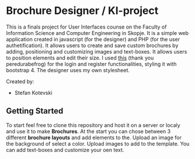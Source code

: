 # Brochure Designer / KI-project

This is a finals project for User Interfaces counse on the Faculty of Information Science and Computer Engineering in Skopje.
It is a simple web application created in javascript (for the designer) and PHP (for the user authetification).
It allows users to create and save custom brochures by adding, positioning and customizing images and text-boxes. It allows users to position elements and edit their size. I used [this](https://github.com/peredurabefrog/phpSecureLogin) (thank you peredurabefrog) for the login and register functionalities, styling it with bootstrap 4. The designer uses my own stylesheet.

Created by:

* Stefan Kotevski

## Getting Started

To start feel free to clone this repository and host it on a server or localy and use it to make **Brochures**.
At the start you can chose between 3 different __brochure layouts__ and add elements to the. Upload an image for the background of select a color. 
Upload images to add to the template. 
You can add text-boxes and customize your oen text.